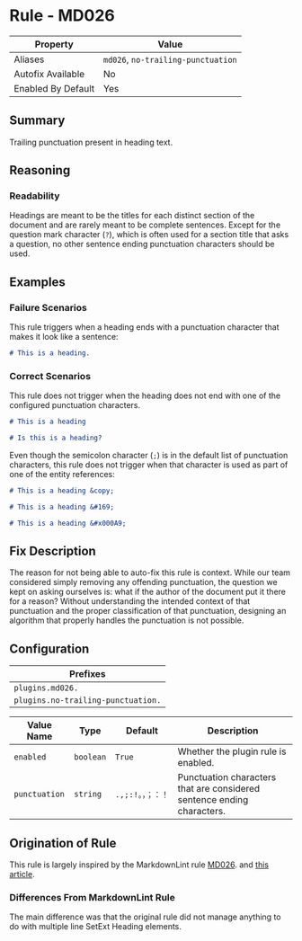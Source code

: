 # Rule - MD026

| Property | Value |
| --- | -- |
| Aliases | `md026`, `no-trailing-punctuation` |
| Autofix Available | No |
| Enabled By Default | Yes |

## Summary

Trailing punctuation present in heading text.

## Reasoning

### Readability

Headings are meant to be the titles for each distinct section of the document
and are rarely meant to be complete sentences.  Except for the question mark
character (`?`), which is often used for a section title that asks a question,
no other sentence ending punctuation characters should be used.

## Examples

### Failure Scenarios

This rule triggers when a heading ends with a punctuation character that
makes it look like a sentence:

```Markdown
# This is a heading.
```

### Correct Scenarios

This rule does not trigger when the heading does not end with one of the
configured punctuation characters.

```Markdown
# This is a heading

# Is this is a heading?
```

Even though the semicolon character (`;`) is in the default list of punctuation
characters, this rule does not trigger when that character is used as part of
one of the entity references:

```Markdown
# This is a heading &copy;

# This is a heading &#169;

# This is a heading &#x000A9;
```

## Fix Description

The reason for not being able to auto-fix this rule is context.  While our team
considered simply removing any offending punctuation, the question we kept on
asking ourselves is: what if the author of the document
put it there for a reason?  Without understanding the intended context of that punctuation
and the proper classification of that punctuation, designing an algorithm that
properly handles the punctuation is not possible.

## Configuration

| Prefixes |
| --- |
| `plugins.md026.` |
| `plugins.no-trailing-punctuation.` |

<!-- pyml disable-num-lines 4 line-length-->
| Value Name | Type | Default | Description |
| -- | -- | -- | -- |
| `enabled` | `boolean` | `True` | Whether the plugin rule is enabled. |
| `punctuation` | `string` | `.,;:!。，；：！` | Punctuation characters that are considered sentence ending characters. |

## Origination of Rule

This rule is largely inspired by the MarkdownLint rule
[MD026](https://github.com/DavidAnson/markdownlint/blob/master/doc/Rules.md#md026---trailing-punctuation-in-heading).
and
[this article](https://cirosantilli.com/markdown-style-guide#punctuation-at-the-end-of-headers).

### Differences From MarkdownLint Rule

The main difference was that the original rule did not manage
anything to do with multiple line SetExt Heading elements.
